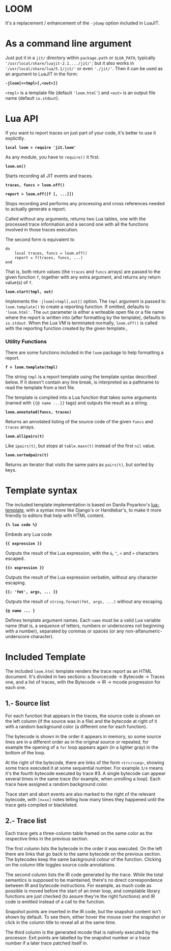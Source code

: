 LOOM
====

It's a replacement / enhancement of the `-jdump` option included in LuaJIT.

As a command line argument
===

Just put it in a `jit/` directory within `package.path` or `$LUA_PATH`, typically `'/usr/local/share/luajit-2.1..../jit/'`; but it also works in `'/usr/local/share/lua/5.1/jit/'` or even `'./jit/'`.  Then it can be used as an argument to LuaJIT in the form:

**`-jloom[=<tmpl>[,<out>]]`**

`<tmpl>` is a template file (default `'loom.html'`) and `<out>` is an output file name (default `io.stdout`).

Lua API
===

If you want to report traces on just part of your code, it's better to use it explicitly.

**`local loom = require 'jit.loom'`**

As any module, you have to `require()` it first.

**`loom.on()`**

Starts recording all JIT events and traces.

**`traces, funcs = loom.off()`**

**`report = loom.off([f [, ...]])`**

Stops recording and performs any processing and cross references needed to actually generate a report.

Called without any arguments, returns two Lua tables, one with the processed trace information and a second one with all the functions involved in those traces execution.

The second form is equivalent to

    do
        local traces, funcs = loom.off()
        report = f(traces, funcs, ...)
    end

That is, both return values (the `traces` and `funcs` arrays) are passed to the given function `f`, together with any extra argument, and returns any return value(s) of `f`.

**`loom.start(tmpl, out)`**

Implements the `-jloom[=tmpl[,out]]` option. The `tmpl` argument is passed to `loom.template()` to create a reporting function.  If omitted, defaults to `'loom.html'`.  The `out` parameter is either a writeable open file or a file name where the report is written into (after formatting by the template), defaults to `io.stdout`.  When the Lua VM is terminated normally, `loom.off()` is called with the reporting function created by the given template.,

### Utility Functions

There are some functions included in the `loom` package to help formatting a report.

**`f = loom.template(tmpl)`**

The string `tmpl` is a report template using the template syntax described below.  If it doesn't contain any line break, is interpreted as a pathname to read the template from a text file.

The template is compiled into a Lua function that takes some arguments (named with `{{@ name ...}}` tags) and outputs the result as a string.


**`loom.annotated(funcs, traces)`**

Returns an annotated listing of the source code of the given `funcs` and `traces` arrays.

**`loom.allipairs(t)`**

Like `ipairs(t)`, but stops at `table.maxn(t)` instead of the first `nil` value.

**`loom.sortedpairs(t)`**

Returns an iterator that visits the same pairs as `pairs(t)`, but sorted by keys.


Template syntax
===

The included template implementation is based on Danila Poyarkov's [lua-template](https://github.com/dannote/lua-template), with a syntax more like Django's or Handlebar's, to make it more friendly to editors that help with HTML content.


**`{% lua code %}`**

Embeds any Lua code

**`{{ expression }}`**

Outputs the result of the Lua expression, with the `&`, `"`, `<` and `>` characters escaped.

**`{{= expression }}`**

Outputs the result of the Lua expression verbatim, without any character escaping.

**`{{: 'fmt', args, ... }}`**

Outputs the result of `string.format(fmt, args, ...)` without any escaping.

**`{@ name ... }`**

Defines template argument names.  Each `name` must be a valid Lua variable name (that is, a sequence of letters, numbers or underscores not beginning with a number), separated by commas or spaces (or any non-alfanumeric-underscore character).


Included Template
===

The included `loom.html` template renders the trace report as an HTML document.  It's divided in two sections: a Sourcecode -> Bytecode -> Traces one, and a list of traces, with the Bytecode -> IR -> mcode progression for each one.

1.- Source list
---

For each function that appears in the traces, the source code is shown on the left column (if the source was in a file) and the bytecode at right of it with a random background color (a different one for each function).

The bytecode is shown in the order it appears in memory, so some source lines are in a different order as in the original source or repeated, for example the opening of a `for` loop appears again (in a lighter gray) in the bottom of the loop.

At the right of the bytecode, there are links of the form `<tr>/<seq>`, showing some trace executed it at some sequential number.  For example `3/4` means it's the fourth bytecode executed by trace #3.  A single bytecode can appear several times in the same trace (for example, when unrolling a loop).  Each trace have assigned a random background color.

Trace start and abort events are also marked to the right of the relevant bytecode, with `[n=xx]` notes telling how many times they happened until the trace gets compiled or blacklisted.

2.- Trace list
---

Each trace gets a three-column table framed on the same color as the respective links in the previous section.

The first column lists the bytecode in the order it was executed.  On the left there are links that go back to the same bytecode on the previous section.  The bytecodes keep the same background colour of the function.  Clicking on the column title toggles source code annotations.

The second column lists the IR code generated by the trace.  While the total semantics is supposed to be maintained, there's no direct correspondence between IR and bytecode instructions.  For example, as much code as possible is moved before the start of an inner loop, and compilable library functions are just checked (to assure they're the right functions) and IR code is emitted instead of a call to the function.

Snapshot points are inserted in the IR code, but the snapshot content isn't shown by default.  To see them, either hover the mouse over the snapshot or click in the column title to reveal all at the same time.

The third column is the generated mcode that is natively executed by the processor.  Exit points are labelled by the snapshot number or a trace number if a later trace patched itself in.
